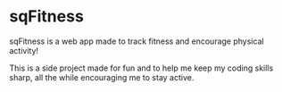 # sqFitness
sqFitness is a web app made to track fitness and encourage physical activity!

This is a side project made for fun and to help me keep my coding skills sharp, all the while encouraging me to stay active.
